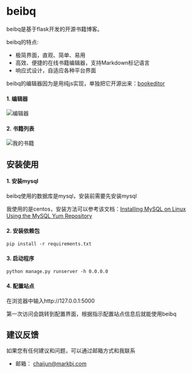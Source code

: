 # beibq

beibq是基于flask开发的开源书籍博客。

beibq的特点:

- 极简界面，直观、简单、易用
- 高效、便捷的在线书籍编辑器，支持Markdown标记语言
- 响应式设计，自适应各种平台界面

beibq的编辑器因为是用纯js实现，单独把它开源出来：[bookeditor](https://github.com/chaijunit/bookeditor)


#### 1. 编辑器
![编辑器](http://uploadimg.markbj.com/static/resource/image/book/eaa4d28c077511e8a4ac00163e13356e.png)

#### 2. 书籍列表
![我的书籍](http://uploadimg.markbj.com/static/resource/image/book/f66e396e077511e8a4ac00163e13356e.png)

## 安装使用

#### 1. 安装mysql

beibq使用的数据库是mysql，安装前需要先安装mysql

我使用的是centos，安装方法可以参考该文档：[Installing MySQL on Linux Using the MySQL Yum Repository](https://dev.mysql.com/doc/refman/5.7/en/linux-installation-yum-repo.html)

#### 2. 安装依赖包

```
pip install -r requirements.txt
```

#### 3. 启动程序

```
python manage.py runserver -h 0.0.0.0
```

#### 4. 配置站点
在浏览器中输入http://127.0.0.1:5000


第一次访问会跳转到配置界面，根据指示配置站点信息后就能使用beibq

## 建议反馈
如果您有任何建议和问题，可以通过邮箱方式和我联系

- 邮箱： chaijun@markbj.com

